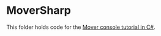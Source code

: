 # MoverSharp

This folder holds code for the [Mover console tutorial in C#](https://github.com/xaya/xaya_tutorials/wiki/Mover-Console-Tutorial).



